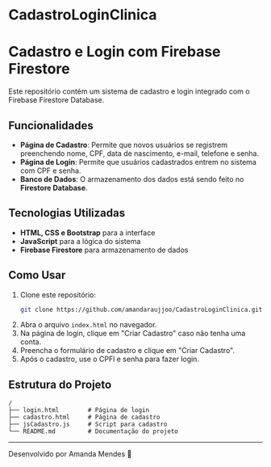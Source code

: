 # CadastroLoginClinica
# Cadastro e Login com Firebase Firestore

Este repositório contém um sistema de cadastro e login integrado com o Firebase Firestore Database. 

## Funcionalidades
- **Página de Cadastro**: Permite que novos usuários se registrem preenchendo nome, CPF, data de nascimento, e-mail, telefone e senha.
- **Página de Login**: Permite que usuários cadastrados entrem no sistema com CPF e senha.
- **Banco de Dados**: O armazenamento dos dados está sendo feito no **Firestore Database**.

## Tecnologias Utilizadas
- **HTML, CSS e Bootstrap** para a interface
- **JavaScript** para a lógica do sistema
- **Firebase Firestore** para armazenamento de dados

## Como Usar
1. Clone este repositório:
   ```sh
   git clone https://github.com/amandaraujjoo/CadastroLoginClinica.git
   ```
2. Abra o arquivo `index.html` no navegador.
3. Na página de login, clique em "Criar Cadastro" caso não tenha uma conta.
4. Preencha o formulário de cadastro e clique em "Criar Cadastro".
5. Após o cadastro, use o CPFl e senha para fazer login.

## Estrutura do Projeto
```
/
├── login.html        # Página de login
├── cadastro.html     # Página de cadastro
├── jsCadastro.js     # Script para cadastro
└── README.md         # Documentação do projeto
```


---
Desenvolvido por Amanda Mendes 🚀

